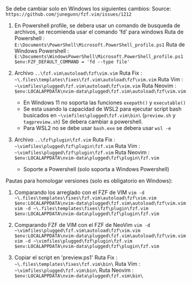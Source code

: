 Se debe cambiar solo en Windows los siguientes cambios:
Source: `https://github.com/junegunn/fzf.vim/issues/1212`

1. En Powershell profile, se debera usar un comando de busqueda de archivos, se recomienda usar el comando 'fd' para windows
    Ruta de Powershell         : `E:\Documents\PowerShell\Microsoft.PowerShell_profile.ps1`
    Ruta de Windows Powershell : `E:\Documents\WindowsPowerShell\Microsoft.PowerShell_profile.ps1`
    `$env:FZF_DEFAULT_COMMAND = 'fd --type file'`

2. Archivo `..\fzf.vim\autoload\fzf\vim.vim`
	Ruta Fix    : `~\.files\templates\fixes\fzf.vim\autoload\fzf\vim.vim`
	Ruta Vim    : `~\vimfiles\plugged\fzf.vim\autoload\fzf\vim.vim`
	Ruta Neovim : `$env:LOCALAPPDATA\nvim-data\plugged\fzf.vim\autoload\fzf\vim.vim`


    - En Windows 11 no soporta las funciones `exepath()` y `executable()`
    - Se esta usando la capacidad de WSL2 para ejecutar script bash busicados en `~\vimfiles\plugged\fzf.vim\bin\` (`preview.sh` y `tagpreview.sh`)
      Se debera cambiar a powershell.
    - Para WSL2 no se debe usar `bash.exe` se debera usar `wsl -e`

3. Archivo `..\fzf\plugin\fzf.vim`
	Ruta Fix    : `~\vimfiles\plugged\fzf\plugin\fzf.vim`
	Ruta Vim    : `~\vimfiles\plugged\fzf\plugin\fzf.vim`
	Ruta Neovim : `$env:LOCALAPPDATA\nvim-data\plugged\fzf\plugin\fzf.vim`

    - Soporte a Powershell (solo soporta a Windows Powershell)


Pautas para homologar versiones (solo es obligatorio en Windows):


1. Comparando los arreglado con el FZF de VIM
	`vim -d ~\.files\templates\fixes\fzf.vim\autoload\fzf\vim.vim $env:LOCALAPPDATA\nvim-data\plugged\fzf.vim\autoload\fzf\vim.vim`
	`vim -d ~\.files\templates\fixes\fzf\plugin\fzf.vim $env:LOCALAPPDATA\nvim-data\plugged\fzf\plugin\fzf.vim`

2. Comparando FZF de VIM con el FZF de NeoVim
	`vim -d ~\vimfiles\plugged\fzf.vim\autoload\fzf\vim.vim $env:LOCALAPPDATA\nvim-data\plugged\fzf.vim\autoload\fzf\vim.vim`
	`vim -d ~\vimfiles\plugged\fzf\plugin\fzf.vim $env:LOCALAPPDATA\nvim-data\plugged\fzf\plugin\fzf.vim`

3. Copiar el script en 'preview.ps1'
	Ruta Fix    : `~\.files\templates\fixes\fzf.vim\bin\`
	Ruta Vim    : `~\vimfiles\plugged\fzf.vim\bin\`
	Ruta Neovim : `$env:LOCALAPPDATA\nvim-data\plugged\fzf.vim\bin\`

